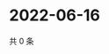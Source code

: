 # 2022-06-16

共 0 条

<!-- BEGIN WEIBO -->
<!-- 最后更新时间 Thu Jun 16 2022 17:13:05 GMT+0800 (China Standard Time) -->

<!-- END WEIBO -->
